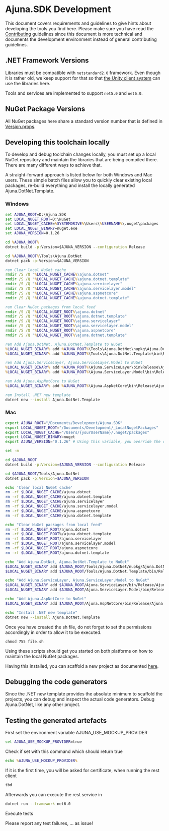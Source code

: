 # Ajuna.SDK Development
This document covers requirements and guidelines to give hints about developing the tools you find here. Please make sure you have read the [Contributing](./CONTRIBUTING.md) guidelines since this document is more technical and documents the development environment instead of general contributing guidelines.

## .NET Framework Versions
Libraries must be compatible with `netstandard2.0` framework. Even though it is rather old, we keep support for that so that [the Unity client system](https://docs.unity3d.com/2019.1/Documentation/Manual/dotnetProfileSupport.html) can use the libraries here.

Tools and services are implemented to support `net5.0` and `net6.0`.

## NuGet Package Versions
All NuGet packages here share a standard version number that is defined in [Version.props](./Version.props).

## Developing this toolchain locally
To develop and debug toolchain changes locally, you must set up a local NuGet repository and maintain the libraries that are being compiled there. 
There are many different ways to achieve that. 

A straight-forward approach is listed below for both Windows and Mac users.
These simple batch files allow you to quickly clear existing local packages, re-build everything and install the locally generated Ajuna.DotNet.Template.

### Windows

```bat
set AJUNA_ROOT=D:\Ajuna.SDK
set LOCAL_NUGET_ROOT=D:\NuGet
set LOCAL_NUGET_CACHE=%SYSTEMDRIVE%\Users\%USERNAME%\.nuget\packages
set LOCAL_NUGET_BINARY=nuget.exe
set AJUNA_VERSION=0.1.26

cd %AJUNA_ROOT%
dotnet build -p:Version=$AJUNA_VERSION --configuration Release

cd %AJUNA_ROOT%\Tools\Ajuna.DotNet
dotnet pack -p:Version=$AJUNA_VERSION

rem Clear local NuGet cache
rmdir /S /Q "%LOCAL_NUGET_CACHE%\ajuna.dotnet"
rmdir /S /Q "%LOCAL_NUGET_CACHE%\ajuna.dotnet.template"
rmdir /S /Q "%LOCAL_NUGET_CACHE%\ajuna.servicelayer"
rmdir /S /Q "%LOCAL_NUGET_CACHE%\ajuna.servicelayer.model"
rmdir /S /Q "%LOCAL_NUGET_CACHE%\ajuna.aspnetcore"
rmdir /S /Q "%LOCAL_NUGET_CACHE%\ajuna.dotnet.template"

rem Clear NuGet packages from local feed
rmdir /S /Q "%LOCAL_NUGET_ROOT%\ajuna.dotnet"
rmdir /S /Q "%LOCAL_NUGET_ROOT%\ajuna.dotnet.template"
rmdir /S /Q "%LOCAL_NUGET_ROOT%\ajuna.servicelayer"
rmdir /S /Q "%LOCAL_NUGET_ROOT%\ajuna.servicelayer.model"
rmdir /S /Q "%LOCAL_NUGET_ROOT%\ajuna.aspnetcore"
rmdir /S /Q "%LOCAL_NUGET_ROOT%\ajuna.dotnet.template"

rem Add Ajuna.DotNet, Ajuna.DotNet.Template to NuGet
%LOCAL_NUGET_BINARY% add %AJUNA_ROOT%\Tools\Ajuna.DotNet\nupkg\Ajuna.DotNet.%AJUNA_VERSION%.nupkg -Source %LOCAL_NUGET_ROOT%
%LOCAL_NUGET_BINARY% add %AJUNA_ROOT%\Tools\Ajuna.DotNet.Template\bin\Release\Ajuna.DotNet.Template.%AJUNA_VERSION%.nupkg -Source %LOCAL_NUGET_ROOT%

rem Add Ajuna.ServiceLayer, Ajuna.ServiceLayer.Model to NuGet
%LOCAL_NUGET_BINARY% add %AJUNA_ROOT%\Ajuna.ServiceLayer\bin\Release\Ajuna.ServiceLayer.%AJUNA_VERSION%.nupkg -Source %LOCAL_NUGET_ROOT%
%LOCAL_NUGET_BINARY% add %AJUNA_ROOT%\Ajuna.ServiceLayer.Model\bin\Release\Ajuna.ServiceLayer.Model.%AJUNA_VERSION%.nupkg -Source %LOCAL_NUGET_ROOT%

rem Add Ajuna.AspNetCore to NuGet
%LOCAL_NUGET_BINARY% add %AJUNA_ROOT%\Ajuna.AspNetCore\bin\Release\Ajuna.AspNetCore.%AJUNA_VERSION%.nupkg -Source %LOCAL_NUGET_ROOT%

rem Install .NET new template
dotnet new --install Ajuna.DotNet.Template
```

### Mac

```sh
export AJUNA_ROOT="/Documents/Development/Ajuna.SDK" 
export LOCAL_NUGET_ROOT="/Documents/Development/_LocalNugetPackages"
export LOCAL_NUGET_CACHE="/Users/{yourUserName}/.nuget/packages"
export LOCAL_NUGET_BINARY=nuget
export AJUNA_VERSION="0.1.26" # Using this variable, you override the one set in the project/solution settings

set -m

cd $AJUNA_ROOT
dotnet build -p:Version=$AJUNA_VERSION --configuration Release  

cd $AJUNA_ROOT/Tools/Ajuna.DotNet
dotnet pack -p:Version=$AJUNA_VERSION 

echo 'Clear local NuGet cache'
rm -rf $LOCAL_NUGET_CACHE/ajuna.dotnet
rm -rf $LOCAL_NUGET_CACHE/ajuna.dotnet.template
rm -rf $LOCAL_NUGET_CACHE/ajuna.servicelayer
rm -rf $LOCAL_NUGET_CACHE/ajuna.servicelayer.model
rm -rf $LOCAL_NUGET_CACHE/ajuna.aspnetcore
rm -rf $LOCAL_NUGET_CACHE/ajuna.dotnet.template

echo "Clear NuGet packages from local feed"
rm -rf $LOCAL_NUGET_ROOT/ajuna.dotnet
rm -rf $LOCAL_NUGET_ROOT%/ajuna.dotnet.template
rm -rf $LOCAL_NUGET_ROOT/ajuna.servicelayer
rm -rf $LOCAL_NUGET_ROOT/ajuna.servicelayer.model
rm -rf $LOCAL_NUGET_ROOT/ajuna.aspnetcore
rm -rf $LOCAL_NUGET_ROOT/ajuna.dotnet.template

echo "Add Ajuna.DotNet, Ajuna.DotNet.Template to NuGet"
$LOCAL_NUGET_BINARY add $AJUNA_ROOT/Tools/Ajuna.DotNet/nupkg/Ajuna.DotNet.$AJUNA_VERSION.nupkg -Source $LOCAL_NUGET_ROOT
$LOCAL_NUGET_BINARY add $AJUNA_ROOT/Tools/Ajuna.DotNet.Template/bin/Release/Ajuna.DotNet.Template.$AJUNA_VERSION.nupkg -Source $LOCAL_NUGET_ROOT

echo "Add Ajuna.ServiceLayer, Ajuna.ServiceLayer.Model to NuGet"
$LOCAL_NUGET_BINARY add $AJUNA_ROOT/Ajuna.ServiceLayer/bin/Release/Ajuna.ServiceLayer.$AJUNA_VERSION.nupkg -Source $LOCAL_NUGET_ROOT
$LOCAL_NUGET_BINARY add $AJUNA_ROOT/Ajuna.ServiceLayer.Model/bin/Release/Ajuna.ServiceLayer.Model.$AJUNA_VERSION.nupkg -Source $LOCAL_NUGET_ROOT

echo "Add Ajuna.AspNetCore to NuGet"
$LOCAL_NUGET_BINARY add $AJUNA_ROOT/Ajuna.AspNetCore/bin/Release/Ajuna.AspNetCore.$AJUNA_VERSION.nupkg -Source $LOCAL_NUGET_ROOT

echo "Install .NET new template"
dotnet new --install Ajuna.DotNet.Template
```
Once you have created the sh file, do not forget to set the permissions accordingly in order to allow it to be executed.

`chmod 755 file.sh`

Using these scripts should get you started on both platforms on how to maintain the local NuGet packages.

Having this installed, you can scaffold a new project as documented [here](./README.md).

## Debugging the code generators
Since the .NET new template provides the absolute minimum to scaffold the projects, you can debug and inspect the actual code generators. Debug Ajuna.DotNet, like any other project.

## Testing the generated artefacts

First set the environment variable AJUNA_USE_MOCKUP_PROVIDER
```bat
set AJUNA_USE_MOCKUP_PROVIDER=true
```
Check if set with this command which should return true
```bat
echo %AJUNA_USE_MOCKUP_PROVIDER%
```
If it is the first time, you will be asked for certificate, when running the rest client
```bat
tbd
```
Afterwards you can execute the rest service in 
```bat
dotnet run --framework net6.0
```
Execute tests

Please report any test failures, ... as issue!
